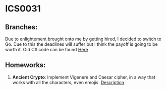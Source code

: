 # ICS0031 

## Branches:

Due to enlightement brought onto me by getting hired, I decided to switch to Go.
Due to this the deadlines will suffer but I think the payoff is going to be worth it.
Old C# code can be found [Here](https://gitlab.cs.ttu.ee/damshv/ics0031-2020f/-/tree/old)

## Homeworks:

1. __Ancient Crypto__: Implement Vigenere and Caesar cipher, in a way that works with all the characters, even emojis. [Description](./HW_1_Ancient_Crypto/description.md)
